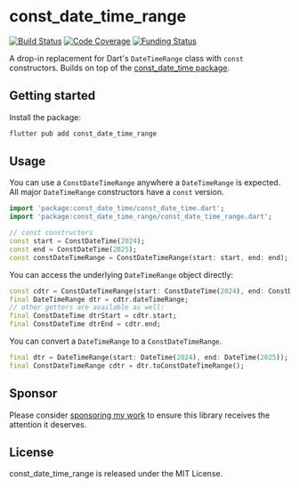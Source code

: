 # const_date_time_range

[![Build Status](https://github.com/westy92/const-date-time-range/actions/workflows/github-actions.yml/badge.svg)](https://github.com/westy92/const-date-time-range/actions/workflows/github-actions.yml?query=branch%3Amain)
[![Code Coverage](https://codecov.io/gh/westy92/const-date-time-range/branch/main/graph/badge.svg)](https://codecov.io/gh/westy92/const-date-time-range)
[![Funding Status](https://img.shields.io/github/sponsors/westy92)](https://github.com/sponsors/westy92)

A drop-in replacement for Dart's `DateTimeRange` class with `const` constructors. Builds on top of the [const_date_time package](https://pub.dev/packages/const_date_time).

## Getting started

Install the package:

```bash
flutter pub add const_date_time_range
```

## Usage

You can use a `ConstDateTimeRange` anywhere a `DateTimeRange` is expected. All major `DateTimeRange` constructors have a `const` version.

```dart
import 'package:const_date_time/const_date_time.dart';
import 'package:const_date_time_range/const_date_time_range.dart';

// const constructors
const start = ConstDateTime(2024);
const end = ConstDateTime(2025);
const constDateTimeRange = ConstDateTimeRange(start: start, end: end);
```

You can access the underlying `DateTimeRange` object directly:

```dart
const cdtr = ConstDateTimeRange(start: ConstDateTime(2024), end: ConstDateTime(2025))
final DateTimeRange dtr = cdtr.dateTimeRange;
// other getters are available as well:
final ConstDateTime dtrStart = cdtr.start;
final ConstDateTime dtrEnd = cdtr.end;
```

You can convert a `DateTimeRange` to a `ConstDateTimeRange`.

```dart
final dtr = DateTimeRange(start: DateTime(2024), end: DateTime(2025));
final ConstDateTimeRange cdtr = dtr.toConstDateTimeRange();
```

## Sponsor

Please consider [sponsoring my work](https://github.com/sponsors/westy92) to ensure this library receives the attention it deserves.

## License

const_date_time_range is released under the MIT License.
